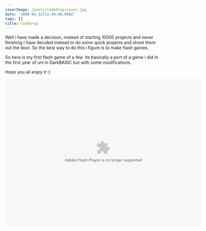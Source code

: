 ```yaml
---
coverImage: /posts/codedrop/cover.jpg
date: '2008-04-12T11:49:06.000Z'
tags: []
title: CodeDrop
---
```


Well i have made a decision, instead of starting 10000 projects and never finishing i have decided instead to do some quick projects and shoot them out the door. So the best way to do this i figure is to make flash games.

So here is my first flash game of a few. Its basically a port of a game i did in the first year of uni in DarkBASIC but with some modifications.

<!-- more -->

Hope you all enjoy it :)

<div><object width="640" height="480" data="https://www.mikecann.co.uk/projects/codedrop/CodeDrop.swf" type="application/x-shockwave-flash"><param name="src" value="https://www.mikecann.co.uk/projects/codedrop/CodeDrop.swf" /></object></div>
